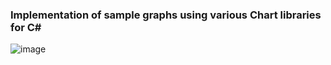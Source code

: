 ### Implementation of sample graphs using various Chart libraries for C#
![image](https://github.com/user-attachments/assets/d31f7915-0dc2-450e-8e00-89ce136dc4d1)

